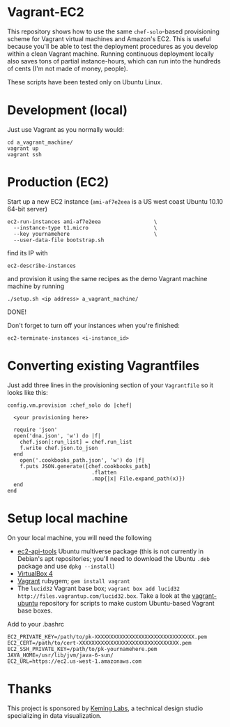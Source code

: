 Vagrant-EC2
=============
This repository shows how to use the same `chef-solo`-based provisioning scheme for Vagrant virtual machines and Amazon's EC2. This is useful because you'll be able to test the deployment procedures as you develop within a clean Vagrant machine. Running continuous deployment locally also saves tons of partial instance-hours, which can run into the hundreds of cents (I'm not made of money, people).

These scripts have been tested only on Ubuntu Linux.

Development (local)
===================
Just use Vagrant as you normally would:

    cd a_vagrant_machine/
    vagrant up
    vagrant ssh


Production (EC2)
================
Start up a new EC2 instance (`ami-af7e2eea` is a US west coast Ubuntu 10.10 64-bit server)

    ec2-run-instances ami-af7e2eea                 \
      --instance-type t1.micro                     \
      --key yournamehere                           \
      --user-data-file bootstrap.sh

find its IP with

    ec2-describe-instances

and provision it using the same recipes as the demo Vagrant machine machine by running

    ./setup.sh <ip address> a_vagrant_machine/

DONE!

Don't forget to turn off your instances when you're finished:

    ec2-terminate-instances <i-instance_id>



Converting existing Vagrantfiles
================================
Just add three lines in the provisioning section of your `Vagrantfile` so it looks like this:

    config.vm.provision :chef_solo do |chef|

      <your provisioning here>

      require 'json'
      open('dna.json', 'w') do |f|
        chef.json[:run_list] = chef.run_list
        f.write chef.json.to_json
      end
        open('.cookbooks_path.json', 'w') do |f|
        f.puts JSON.generate([chef.cookbooks_path]
                               .flatten
                               .map{|x| File.expand_path(x)})
      end
    end


Setup local machine
===================
On your local machine, you will need the following

+ [ec2-api-tools](http://packages.ubuntu.com/maverick/ec2-api-tools) Ubuntu multiverse package (this is not currently in Debian's apt repositories; you'll need to download the Ubuntu `.deb` package  and use `dpkg --install`)
+ [VirtualBox 4](http://www.virtualbox.org/wiki/Downloads)
+ [Vagrant](http://vagrantup.com) rubygem; `gem install vagrant`
+ The `lucid32` Vagrant base box; `vagrant box add lucid32 http://files.vagrantup.com/lucid32.box`.
  Take a look at the [vagrant-ubuntu](https://github.com/lynaghk/vagrant-ubuntu) repository for scripts to make custom Ubuntu-based Vagrant base boxes.

Add to your .bashrc

    EC2_PRIVATE_KEY=/path/to/pk-XXXXXXXXXXXXXXXXXXXXXXXXXXXXXXXX.pem
    EC2_CERT=/path/to/cert-XXXXXXXXXXXXXXXXXXXXXXXXXXXXXXXX.pem
    EC2_SSH_PRIVATE_KEY=/path/to/pk-yournamehere.pem
    JAVA_HOME=/usr/lib/jvm/java-6-sun/
    EC2_URL=https://ec2.us-west-1.amazonaws.com


Thanks
======
This project is sponsored by [Keming Labs](http://keminglabs.com), a technical design studio specializing in data visualization.
